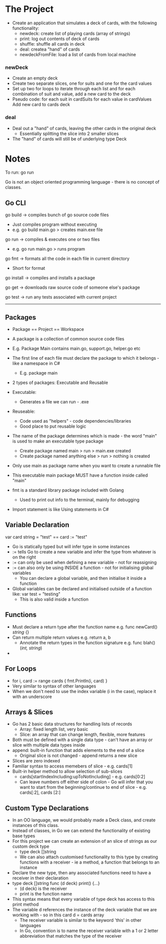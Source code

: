 # The Project
- Create an application that simulates a deck of cards, with the following functionality:
    - newdeck: create list of playing cards (array of strings)
    - print: log out contents of deck of cards
    - shuffle: shuffle all cards in deck
    - deal: createa "hand" of cards
    - newdeckFromFile: load a list of cards from local machine

### newDeck
- Create an empty deck
- Create two separate slices, one for suits and one for the card values
- Set up two for loops to iterate through each list and for each combination of suit and value, add a new card to the deck
- Pseudo code:
    for each suit in cardSuits
        for each value in cardValues
            Add new card to cards deck

### deal
- Deal out a "hand" of cards, leaving the other cards in the original deck
    - Essentially splitting the slice into 2 smaller slices
- The "hand" of cards will still be of underlying type Deck


# Notes

To run: go run <filename>

Go is not an object oriented programming language - there is no concept of classes.

## Go CLI
go build -> compiles bunch of go source code files
- Just compiles program without executing
- e.g. go build main.go > creates main.exe file

go run -> compiles & executes one or two files
- e.g. go run main.go > runs program

go fmt -> formats all the code in each file in current directory
- Short for format

go install -> compiles and installs a package

go get -> downloads raw source code of someone else's package

go test -> run any tests associated with current project

---

## Packages
- Package == Project == Workspace
- A package is a collection of common source code files
- E.g. Package Main contains main.go, support.go, helper.go etc
- The first line of each file must declare the package to which it belongs - like a namespace in C#
    - E.g. package main
- 2 types of packages: Executable and Reusable
- Executable:
    - Generates a file we can run - .exe
- Reuseable:
    - Code used as "helpers" - code dependencies/libraries
    - Good place to put reusable logic
- The name of the package determines which is made - the word "main" is used to make an executable type package
    - Create package named main > run <go build> > main.exe created
    - Create package named anything else > run <go build> > nothing is created
- Only use main as package name when you want to create a runnable file
- This executable main package MUST have a function inside called "main"

- fmt is a standard library package included with Golang
    - Used to print out info to the terminal, mainly for debugging
- Import statement is like Using statements in C#

## Variable Declaration
var card string = "test"    ==      card := "test"
- Go is statically typed but will infer type in some instances
- := tells Go to create a new variable and infer the type from whatever is on the right
- := can only be used when defining a new variable - not for reassigning
- := can also only be using INSIDE a function - not for initialising global variables
    - You can declare a global variable, and then initialise it inside a function
- Global variables can be declared and initialised outside of a function like: var test = "testing"
    - This is also valid inside a function

## Functions
- Must declare a return type after the function name e.g. func newCard() *string* {}
- Can return multiple return values e.g. return a, b
    - Annotate the return types in the function signature e.g. func blah() (*int, string*)
- 

## For Loops
- for i, card := range cards {
    fmt.Println(i, card)
}
- Very similar to syntax of other languages
- When we don't need to use the index variable (i in the case), replace it with an underscore

## Arrays & Slices
- Go has 2 basic data structures for handling lists of records
    - Array: fixed length list, very basic
    - Slice: an array that can change length, flexible, more features
- Both must be defined with a single data type - can't have an array or slice with multiple data types inside
- append: built-in function that adds elements to the end of a slice
    - Original slice is not changed - append returns a new slice
- Slices are zero indexed
- Familiar syntax to access memebers of slice - e.g. cards[1]
- Built-in helper method to allow selection of sub-slices
    - cards[startIndexIncluding:upToNotIncluding] - e.g. cards[0:2]
    - Can leave numbers off either side of colon - Go will infer that you want to start from the beginning/continue to end of slice - e.g. cards[:2], cards [2:]


## Custom Type Declarations
- In an OO language, we would probably made a Deck class, and create instances of this class.
- Instead of classes, in Go we can extend the functionality of existing base types
- For this project we can create an extension of an slice of strings as our custom deck type
    - type deck []string
    - We can also attach customised functionality to this type by creating functions with a receiver - ie a method, a function that belongs to an instance
- Declare the new type, then any associated functions need to have a receiver in their declaration
- type deck []string
    func (d deck) print() {...}
    - (d deck) is the receiver
    - print is the function name
- This syntax means that every variable of type deck has access to this print method
- The variable d references the instance of the deck variable that we are working with - so in this card d = cards array
    - The receiver variable is similar to the keyword 'this' in other languages
    - In Go, convention is to name the receiver variable with a 1 or 2 letter abbreviation that matches the type of the receiver

